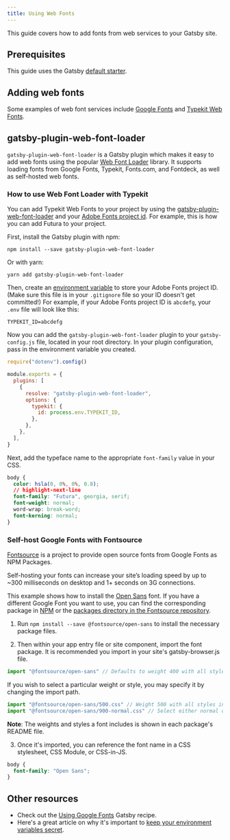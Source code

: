 ```yaml
---
title: Using Web Fonts
---
```


This guide covers how to add fonts from web services to your Gatsby site.

## Prerequisites

This guide uses the Gatsby [default starter](https://github.com/gatsbyjs/gatsby-starter-default).

## Adding web fonts

Some examples of web font services include [Google Fonts](https://fonts.google.com/) and [Typekit Web Fonts](https://fonts.adobe.com/typekit).

## gatsby-plugin-web-font-loader

`gatsby-plugin-web-font-loader` is a Gatsby plugin which makes it easy to add web fonts using the popular [Web Font Loader](https://github.com/typekit/webfontloader) library. It supports loading fonts from Google Fonts, Typekit, Fonts.com, and Fontdeck, as well as self-hosted web fonts.

### How to use Web Font Loader with Typekit

You can add Typekit Web Fonts to your project by using the [gatsby-plugin-web-font-loader](https://www.gatsbyjs.org/packages/gatsby-plugin-web-font-loader/?=font) and your [Adobe Fonts project id](https://fonts.adobe.com/my_fonts#web_projects-section). For example, this is how you can add Futura to your project.

First, install the Gatsby plugin with npm:

```shell
npm install --save gatsby-plugin-web-font-loader
```

Or with yarn:

```shell
yarn add gatsby-plugin-web-font-loader
```

Then, create an [environment variable](/docs/how-to/local-development/environment-variables/) to store your Adobe Fonts project ID. (Make sure this file is in your `.gitignore` file so your ID doesn't get committed!) For example, if your Adobe Fonts project ID is `abcdefg`, your `.env` file will look like this:

```text:title=.env
TYPEKIT_ID=abcdefg
```

Now you can add the `gatsby-plugin-web-font-loader` plugin to your `gatsby-config.js` file, located in your root directory. In your plugin configuration, pass in the environment variable you created.

```javascript:title=gatsby-config.js
require("dotenv").config()

module.exports = {
  plugins: [
    {
      resolve: "gatsby-plugin-web-font-loader",
      options: {
        typekit: {
          id: process.env.TYPEKIT_ID,
        },
      },
    },
  ],
}
```

Next, add the typeface name to the appropriate `font-family` value in your CSS.

```css:title=src/components/layout.css
body {
  color: hsla(0, 0%, 0%, 0.8);
  // highlight-next-line
  font-family: "Futura", georgia, serif;
  font-weight: normal;
  word-wrap: break-word;
  font-kerning: normal;
}
```

### Self-host Google Fonts with Fontsource

[Fontsource](https://github.com/fontsource/fontsource) is a project to provide open source fonts from Google Fonts as NPM Packages.

Self-hosting your fonts can increase your site’s loading speed by up to ~300 milliseconds on desktop and 1+ seconds on 3G connections.

This example shows how to install the [Open Sans](https://fonts.google.com/specimen/Open+Sans) font. If you have a different Google Font you want to use, you can find the corresponding package in [NPM](https://www.npmjs.com/search?q=fontsource) or the [packages directory in the Fontsource repository](https://github.com/fontsource/fontsource/tree/master/packages).

1. Run `npm install --save @fontsource/open-sans` to install the necessary package files.

2. Then within your app entry file or site component, import the font package. It is recommended you import in your site's gatsby-browser.js file.

```jsx:title=gatsby-browser.js
import "@fontsource/open-sans" // Defaults to weight 400 with all styles included.
```

If you wish to select a particular weight or style, you may specify it by changing the import path.

```jsx:title=gatsby-browser.js
import "@fontsource/open-sans/500.css" // Weight 500 with all styles included.
import "@fontsource/open-sans/900-normal.css" // Select either normal or italic.
```

**Note**: The weights and styles a font includes is shown in each package's README file.

3. Once it's imported, you can reference the font name in a CSS stylesheet, CSS Module, or CSS-in-JS.

```css:title=src/components/layout.css
body {
  font-family: "Open Sans";
}
```

## Other resources

- Check out the [Using Google Fonts](/docs/recipes/styling-css/#using-google-fonts) Gatsby recipe.
- Here's a great article on why it's important to [keep your environment variables secret](https://medium.com/codait/environment-variables-or-keeping-your-secrets-secret-in-a-node-js-app-99019dfff716).
